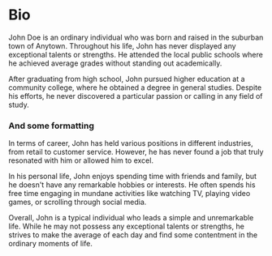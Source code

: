 [ID]: # (98f5a5f0-7084-4bda-bc22-a60fb103c16c)
[DATE]: # (2024-02-23 17:24:00.000)
[AUTHOR]: # (joe_sephine)

# Bio

John Doe is an ordinary individual who was born and raised in the suburban town of Anytown. 
Throughout his life, John has never displayed any exceptional talents or strengths. 
He attended the local public schools where he achieved average grades without standing out academically.

After graduating from high school, John pursued higher education at a community college, where he obtained a degree in general studies.
Despite his efforts, he never discovered a particular passion or calling in any field of study.

### And some formatting

In terms of career, John has held various positions in different industries, from retail to customer service. 
However, he has never found a job that truly resonated with him or allowed him to excel.

In his personal life, John enjoys spending time with friends and family, but he doesn't have any remarkable hobbies or interests.
He often spends his free time engaging in mundane activities like watching TV, playing video games, or scrolling through social media.

Overall, John is a typical individual who leads a simple and unremarkable life. 
While he may not possess any exceptional talents or strengths, he strives to make the average of each day and find 
some contentment in the ordinary moments of life.